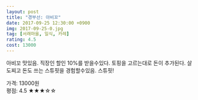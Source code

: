 ```yaml
---
layout: post
title: "경부선: 아비꼬"
date: 2017-09-25 12:30:00 +0900
img: 2017-09-25-0.jpg
tag: [서래마을, 일식, 카레]
rating: 4.5
cost: 13000
---
```

아비꼬 맛있음. 직장인 할인 10%를 받을수있다. 토핑을 고르는대로 돈이 추가된다. 살도찌고 돈도 쓰는 스튜핏을 경험할수있음. 스튜핏!

가격: 13000원 <br>
평점: 4.5 &#9733;&#9733;&#9733;&#9734;&#9734;
